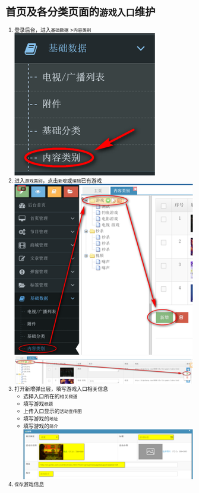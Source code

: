 # 首页及各分类页面的`游戏入口`维护

1. 登录后台，进入`基础数据` >`内容类别` 
   ![进入“基础数据-内容类别”](..\img\home-game\step1.png)
2. 进入`游戏类别`，点击`新增`或`编辑`已有游戏
   ![新增游戏](..\img\home-game\step2.png)
   ![编辑游戏](..\img\home-game\step2-2.png)
3. 打开新增弹出层，填写游戏入口相关信息
   - 选择入口所在的`相关频道`
   - 填写游戏`标题`
   - 上传入口显示的`活动宣传图`
   - 填写游戏的`地址`
   - 填写游戏的`简介`
     ![填写游戏入口信息](..\img\home-game\step3.png)
4. `保存`游戏信息